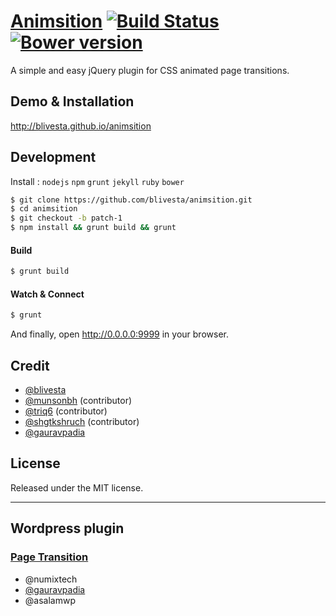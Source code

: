# [Animsition](http://blivesta.github.io/animsition) [![Build Status](https://travis-ci.org/blivesta/animsition.svg?branch=master)](https://travis-ci.org/blivesta/animsition) [![Bower version](https://badge.fury.io/bo/animsition.svg)](http://badge.fury.io/bo/animsition)

A simple and easy jQuery plugin for CSS animated page transitions.


## Demo & Installation
http://blivesta.github.io/animsition


## Development

Install : `nodejs` `npm` `grunt` `jekyll` `ruby` `bower`

```bash
$ git clone https://github.com/blivesta/animsition.git
$ cd animsition
$ git checkout -b patch-1
$ npm install && grunt build && grunt
```

#### Build
```bash
$ grunt build
```

#### Watch & Connect
```bash
$ grunt
```
And finally, open http://0.0.0.0:9999 in your browser.


## Credit
- [@blivesta](https://github.com/blivesta)
- [@munsonbh](https://github.com/munsonbh) (contributor)
- [@triq6](https://github.com/triq6) (contributor)
- [@shgtkshruch](https://github.com/shgtkshruch) (contributor)
- [@gauravpadia](https://github.com/gauravpadia)


## License
Released under the MIT license.


---


## Wordpress plugin

### [Page Transition](http://wordpress.org/plugins/page-transition/ "Page Transition")
- @numixtech
- [@gauravpadia](https://github.com/gauravpadia)
- @asalamwp
